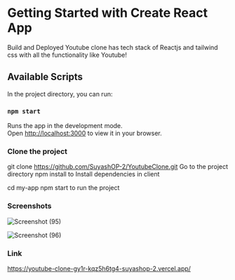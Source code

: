 # Getting Started with Create React App
Build and Deployed Youtube clone has tech stack of Reactjs and tailwind css with all the functionality like Youtube!

## Available Scripts

In the project directory, you can run:

### `npm start`

Runs the app in the development mode.\
Open [http://localhost:3000](http://localhost:3000) to view it in your browser.

### Clone the project

git clone https://github.com/SuyashOP-2/YoutubeClone.git 
Go to the project directory
npm install to Install dependencies in client

cd my-app
npm start to run the project


### Screenshots
![Screenshot (95)](https://user-images.githubusercontent.com/104569186/233531432-21d8f48f-b0f9-487b-a240-ee626a48ad60.png)


![Screenshot (96)](https://user-images.githubusercontent.com/104569186/233531456-9d881cf1-479e-4f0c-8170-8b358f459728.png)


### Link
https://youtube-clone-gy1r-kqz5h6tg4-suyashop-2.vercel.app/


